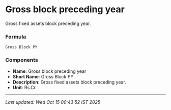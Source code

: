 # Gross block preceding year
Gross fixed assets block preceding year.

### Formula
```text
Gross Block PY
```


### Components
- **Name**: Gross block preceding year
- **Short Name**: Gross Block PY
- **Description**: Gross fixed assets block preceding year.
- **Unit**: Rs.Cr.

---
*Last updated: Wed Oct 15 00:43:52 IST 2025*
